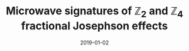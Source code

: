 ---
title: "Microwave signatures of ℤ<sub>2</sub> and ℤ<sub>4</sub> fractional Josephson effects"
date: 2019-01-02
authors:  <b>PLSL</b>, S. Boutin, P. Karan, U. C. Mendes, and I. Garate
arxiv_link: https://arxiv.org/abs/1809.11133
pub_link: https://journals.aps.org/prb/abstract/10.1103/PhysRevB.99.045103
magazine: PRB
tags: 
    - Quasiparticle fractionalization
    - Topology
---